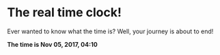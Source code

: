 # The real time clock!

Ever wanted to know what the time is? Well, your journey is about to end!

**The time is Nov 05, 2017, 04:10**